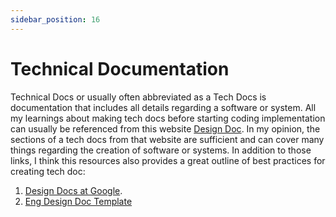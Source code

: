 ```yaml
---
sidebar_position: 16
---
```


# Technical Documentation

Technical Docs or usually often abbreviated as a Tech Docs is documentation that includes all details regarding a software or system. All my learnings about making tech docs before starting coding implementation can usually be referenced from this website [Design Doc](https://www.industrialempathy.com/posts/design-doc-a-design-doc/). In my opinion, the sections of a tech docs from that website are sufficient and can cover many things regarding the creation of software or systems. In addition to those links, I think this resources also provides a great outline of best practices for creating tech doc:
1. [Design Docs at Google](https://www.industrialempathy.com/posts/design-docs-at-google/).
2. [Eng Design Doc Template](https://docs.google.com/document/d/1WMG_gt67eW9RYl33R02KEv2RxFvuMldg1s_TcM0Sn2M/edit#heading=h.psi98t855m9r)